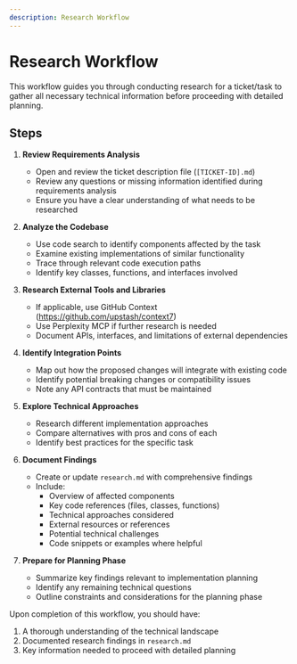 ```yaml
---
description: Research Workflow
---
```


# Research Workflow

This workflow guides you through conducting research for a ticket/task to gather all necessary technical information before proceeding with detailed planning.

## Steps

1. **Review Requirements Analysis**
   - Open and review the ticket description file (`[TICKET-ID].md`)
   - Review any questions or missing information identified during requirements analysis
   - Ensure you have a clear understanding of what needs to be researched

2. **Analyze the Codebase**
   - Use code search to identify components affected by the task
   - Examine existing implementations of similar functionality
   - Trace through relevant code execution paths
   - Identify key classes, functions, and interfaces involved

3. **Research External Tools and Libraries**
   - If applicable, use GitHub Context (https://github.com/upstash/context7)
   - Use Perplexity MCP if further research is needed
   - Document APIs, interfaces, and limitations of external dependencies

4. **Identify Integration Points**
   - Map out how the proposed changes will integrate with existing code
   - Identify potential breaking changes or compatibility issues
   - Note any API contracts that must be maintained

5. **Explore Technical Approaches**
   - Research different implementation approaches
   - Compare alternatives with pros and cons of each
   - Identify best practices for the specific task

6. **Document Findings**
   - Create or update `research.md` with comprehensive findings
   - Include:
     - Overview of affected components
     - Key code references (files, classes, functions)
     - Technical approaches considered
     - External resources or references
     - Potential technical challenges
     - Code snippets or examples where helpful

7. **Prepare for Planning Phase**
   - Summarize key findings relevant to implementation planning
   - Identify any remaining technical questions
   - Outline constraints and considerations for the planning phase

Upon completion of this workflow, you should have:
1. A thorough understanding of the technical landscape
2. Documented research findings in `research.md`
3. Key information needed to proceed with detailed planning
